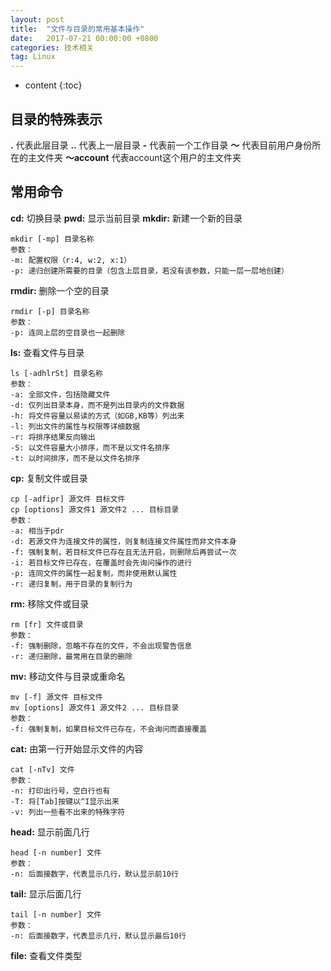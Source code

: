 ```yaml
---
layout: post
title:  "文件与目录的常用基本操作"
date:   2017-07-21 00:00:00 +0800
categories: 技术相关
tag: Linux
---
```


* content
{:toc}




## 目录的特殊表示
**.** 代表此层目录
**..** 代表上一层目录
**-** 代表前一个工作目录
**～** 代表目前用户身份所在的主文件夹
**～account** 代表account这个用户的主文件夹

## 常用命令
**cd:** 切换目录
**pwd:** 显示当前目录
**mkdir:** 新建一个新的目录

```text
mkdir [-mp] 目录名称
参数：
-m: 配置权限（r:4, w:2, x:1）
-p: 递归创建所需要的目录（包含上层目录，若没有该参数，只能一层一层地创建）
```

**rmdir:** 删除一个空的目录

```text
rmdir [-p] 目录名称
参数：
-p: 连同上层的空目录也一起删除
```

**ls:** 查看文件与目录

```text
ls [-adhlrSt] 目录名称
参数：
-a: 全部文件，包括隐藏文件
-d: 仅列出目录本身，而不是列出目录内的文件数据
-h: 将文件容量以易读的方式（如GB,KB等）列出来
-l: 列出文件的属性与权限等详细数据
-r: 将排序结果反向输出
-S: 以文件容量大小排序，而不是以文件名排序
-t: 以时间排序，而不是以文件名排序
```

**cp:** 复制文件或目录

```text
cp [-adfipr] 源文件 目标文件
cp [options] 源文件1 源文件2 ... 目标目录
参数：
-a: 相当于pdr
-d: 若源文件为连接文件的属性，则复制连接文件属性而非文件本身
-f: 强制复制，若目标文件已存在且无法开启，则删除后再尝试一次
-i: 若目标文件已存在，在覆盖时会先询问操作的进行
-p: 连同文件的属性一起复制，而非使用默认属性
-r: 递归复制，用于目录的复制行为
```

**rm:** 移除文件或目录

```text
rm [fr] 文件或目录
参数：
-f: 强制删除，忽略不存在的文件，不会出现警告信息
-r: 递归删除，最常用在目录的删除
```

**mv:** 移动文件与目录或重命名

```text
mv [-f] 源文件 目标文件
mv [options] 源文件1 源文件2 ... 目标目录
参数：
-f: 强制复制，如果目标文件已存在，不会询问而直接覆盖
```

**cat:** 由第一行开始显示文件的内容

```text
cat [-nTv] 文件
参数：
-n: 打印出行号，空白行也有
-T: 将[Tab]按键以^I显示出来
-v: 列出一些看不出来的特殊字符
```

**head:** 显示前面几行

```text
head [-n number] 文件
参数：
-n: 后面接数字，代表显示几行，默认显示前10行
```

**tail:** 显示后面几行

```text
tail [-n number] 文件
参数：
-n: 后面接数字，代表显示几行，默认显示最后10行
```

**file:** 查看文件类型